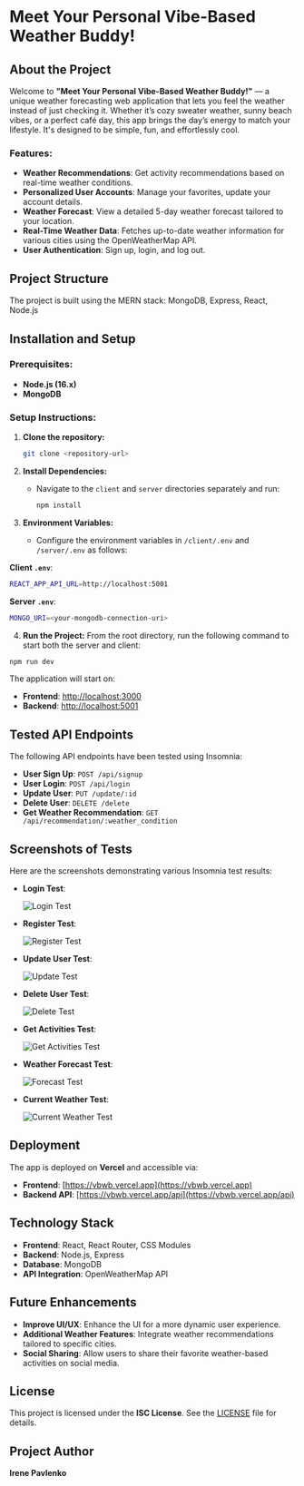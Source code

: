 # Meet Your Personal Vibe-Based Weather Buddy!

## About the Project
Welcome to **"Meet Your Personal Vibe-Based Weather Buddy!"** — a unique weather forecasting web application that lets you feel the weather instead of just checking it. Whether it’s cozy sweater weather, sunny beach vibes, or a perfect café day, this app brings the day’s energy to match your lifestyle. It's designed to be simple, fun, and effortlessly cool.

### Features:
- **Weather Recommendations**: Get activity recommendations based on real-time weather conditions.
- **Personalized User Accounts**: Manage your favorites, update your account details.
- **Weather Forecast**: View a detailed 5-day weather forecast tailored to your location.
- **Real-Time Weather Data**: Fetches up-to-date weather information for various cities using the OpenWeatherMap API.
- **User Authentication**: Sign up, login, and log out.

## Project Structure
The project is built using the MERN stack: MongoDB, Express, React, Node.js

## Installation and Setup
### Prerequisites:
- **Node.js (16.x)**
- **MongoDB**

### Setup Instructions:
1. **Clone the repository:**
    ```bash
    git clone <repository-url>
    ```

2. **Install Dependencies:**
   - Navigate to the `client` and `server` directories separately and run:
     ```bash
     npm install
     ```

3. **Environment Variables:**
   - Configure the environment variables in `/client/.env` and `/server/.env` as follows:
   
**Client `.env`**:
```bash
REACT_APP_API_URL=http://localhost:5001
```

**Server `.env`**:
```bash
MONGO_URI=<your-mongodb-connection-uri>
```

4. **Run the Project:**
From the root directory, run the following command to start both the server and client:
```bash
npm run dev
```

The application will start on:

- **Frontend**: [http://localhost:3000](http://localhost:3000)
- **Backend**: [http://localhost:5001](http://localhost:5001)

## Tested API Endpoints

The following API endpoints have been tested using Insomnia:

- **User Sign Up**: `POST /api/signup`
- **User Login**: `POST /api/login`
- **Update User**: `PUT /update/:id`
- **Delete User**: `DELETE /delete`
- **Get Weather Recommendation**: `GET /api/recommendation/:weather_condition`

## Screenshots of Tests

Here are the screenshots demonstrating various Insomnia test results:

- **Login Test**:
  
  ![Login Test](insomniass/Login.png)

- **Register Test**:
  
  ![Register Test](insomniass/Register.png)

- **Update User Test**:
  
  ![Update Test](insomniass/Update.png)

- **Delete User Test**:
  
  ![Delete Test](insomniass/Delete.png)

- **Get Activities Test**:
  
  ![Get Activities Test](insomniass/GetActivities.png)

- **Weather Forecast Test**:
  
  ![Forecast Test](insomniass/Forecast.png)

- **Current Weather Test**:
  
  ![Current Weather Test](insomniass/Current%20Weather.png)

## Deployment

The app is deployed on **Vercel** and accessible via:

- **Frontend**: [https://vbwb.vercel.app](https://vbwb.vercel.app)
- **Backend API**: [https://vbwb.vercel.app/api](https://vbwb.vercel.app/api)

## Technology Stack

- **Frontend**: React, React Router, CSS Modules
- **Backend**: Node.js, Express
- **Database**: MongoDB
- **API Integration**: OpenWeatherMap API

## Future Enhancements

- **Improve UI/UX**: Enhance the UI for a more dynamic user experience.
- **Additional Weather Features**: Integrate weather recommendations tailored to specific cities.
- **Social Sharing**: Allow users to share their favorite weather-based activities on social media.

## License

This project is licensed under the **ISC License**. See the [LICENSE](./LICENSE) file for details.

## Project Author

**Irene Pavlenko** 
